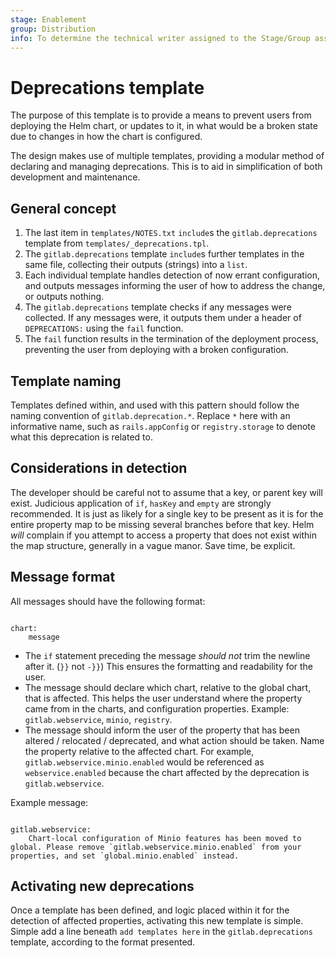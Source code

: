 ```yaml
---
stage: Enablement
group: Distribution
info: To determine the technical writer assigned to the Stage/Group associated with this page, see https://about.gitlab.com/handbook/engineering/ux/technical-writing/#designated-technical-writers
---
```


# Deprecations template

The purpose of this template is to provide a means to prevent users from deploying the Helm chart, or updates to it, in what would be a broken state due to changes in how the chart is configured.

The design makes use of multiple templates, providing a modular method of declaring and managing deprecations. This is to aid in simplification of both development and maintenance.

## General concept

1. The last item in `templates/NOTES.txt` `include`s the `gitlab.deprecations` template from `templates/_deprecations.tpl`.
1. The `gitlab.deprecations` template `include`s further templates in the same file, collecting their outputs (strings) into a `list`.
1. Each individual template handles detection of now errant configuration, and outputs messages informing the user of how to address the change, or outputs nothing.
1. The `gitlab.deprecations` template checks if any messages were collected. If any messages were, it outputs them under a header of `DEPRECATIONS:` using the `fail` function.
1. The `fail` function results in the termination of the deployment process, preventing the user from deploying with a broken configuration.

## Template naming

Templates defined within, and used with this pattern should follow the naming convention of `gitlab.deprecation.*`. Replace `*` here with an informative name, such as `rails.appConfig` or `registry.storage` to denote what this deprecation is related to.

## Considerations in detection

The developer should be careful not to assume that a key, or parent key will exist. Judicious application of `if`, `hasKey` and `empty` are strongly recommended. It is just as likely for a single key to be present as it is for the entire property map to be missing several branches before that key. Helm _will_ complain if you attempt to access a property that does not exist within the map structure, generally in a vague manor. Save time, be explicit.

## Message format

All messages should have the following format:

```plaintext

chart:
    message
```

- The `if` statement preceding the message _should not_ trim the newline after it. (`}}` not `-}}`) This ensures the formatting and readability for the user.
- The message should declare which chart, relative to the global chart, that is affected. This helps the user understand where the property came from in the charts, and configuration properties. Example: `gitlab.webservice`, `minio`, `registry`.
- The message should inform the user of the property that has been altered / relocated / deprecated, and what action should be taken. Name the property relative to the affected chart. For example, `gitlab.webservice.minio.enabled` would be referenced as `webservice.enabled` because the chart affected by the deprecation is `gitlab.webservice`.

Example message:

```plaintext

gitlab.webservice:
    Chart-local configuration of Minio features has been moved to global. Please remove `gitlab.webservice.minio.enabled` from your properties, and set `global.minio.enabled` instead.
```

## Activating new deprecations

Once a template has been defined, and logic placed within it for the detection of affected properties, activating this new template is simple. Simple add a line beneath `add templates here` in the `gitlab.deprecations` template, according to the format presented.
